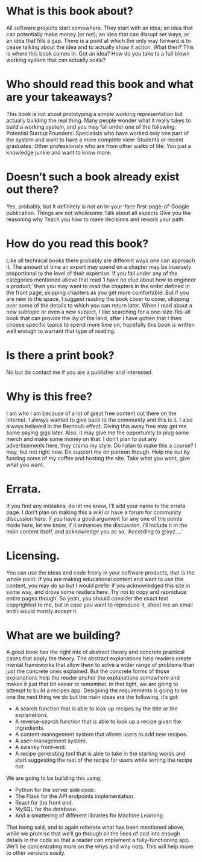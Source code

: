 # What is this book about?
All software projects start somewhere. They start with an idea; an idea that can potentially make money (or not); an idea that can disrupt set ways, or an idea that fills a gap. There is a point at which the only way forward is to cease talking about the idea and to actually show it action. What then? This is where this book comes in. Got an idea? How do you take to a full blown working system that can actually scale?

# Who should read this book and what are your takeaways?
This book is not about prototyping a simple working representation but actually building the real thing. Many people wonder what it really takes to build a working system, and you may fall under one of the following:
Potential Startup Founders:
Specialists who have worked only one part of the system and want to have a more complete view:
Students or recent graduates:
Other professionals who are from other walks of life:
You just a knowledge junkie and want to know more:

# Doesn’t such a book already exist out there?
Yes, probably, but it definitely is not an in-your-face first-page-of-Google publication. 
Things are not wholesome
Talk about all aspects
Give you the reasoning why
Teach you how to make decisions and rework your path.

# How do you read this book?
Like all technical books there probably are different ways one can approach it. The amount of time an expert may spend on a chapter may be inversely proportional to the level of their expertise. If you fall under any of the categories mentioned above that read ‘I have no clue about how to engineer a product,’ then you may want to read the chapters in the order defined in the front page, skipping chapters as you get more comfortable.
But if you are new to the space, I suggest reading the book cover to cover, skipping over some of the details to which you can return later. When I read about a new subtopic or even a new subject, I like searching for a one-size-fits-all book that can provide the lay of the land, after I have gotten that I then choose specific topics to spend more time on, hopefully this book is written well enough to warrant that type of reading.

# Is there a print book?
No but do contact me if you are a publisher and interested.

# Why is this free?
I am who I am because of a lot of great free content out there on the internet. I always wanted to give back to the community and this is it. I also always believed in the Bernoulli effect. Giving this away free may get me some paying gigs later. Also, it may give me the opportunity to plug some merch and make some money on that. I don’t plan to put any advertisements here, they cramp my style.
Do I plan to make this a course? I may, but not right now.
Do support me on patreon though. Help me out by funding some of my coffee and hosting the site. Take what you want, give what you want.

# Errata.
If you find any mistakes, do let me know, I’ll add your name to the errata page.
I don’t plan on making this a wiki or have a forum for community discussion here.
If you have a good argument for any one of the points made here, let me know, if it enhances the discussion, I’ll include it in the main content itself, and acknowledge you as so, ‘According to @xyz….’

# Licensing.
You can use the ideas and code freely in your software products, that is the whole point. If you are making educational content and want to use this content, you may do so but I would prefer if you acknowledged this site in some way, and drove some readers here. Try not to copy and reproduce entire pages though.
So yeah, you should consider the exact text copyrighted to me, but in case you want to reproduce it, shoot me an email and I would mostly accept it.

# What are we building?
A good book has the right mix of abstract theory and concrete practical cases that apply the theory. The abstract explanations help readers create mental frameworks that allow them to solve a wider range of problems than just the concrete ones explained. But the concrete forms of those explanations help the reader anchor the explanations somewhere and makes it just that bit easier to remember.
In that light, we are going to attempt to build a recipes app.
Designing the requirements is going to be one the next thing we do but the main ideas are the following, it’s got:
* A search function that is able to look up recipes by the title or the explanations.
* A reverse-search function that is able to look up a recipe given the ingredients.
* A content-management system that allows users to add new recipes.
* A user-management system.
* A swanky front-end.
* A recipe generating tool that is able to take in the starting words and start suggesting the rest of the recipe for users while writing the recipe out.

We are going to be building this using:
* Python for the server side code.
* The Flask for the API endpoints implementation.
* React for the front end.
* MySQL for the database.
* And a smattering of different libraries for Machine Learning.

That being said, and to again reiterate what has been mentioned above, while we promise that we’ll go through all the lines of cod into enough details in the code so that a reader can implement a fully-functioning app. We’ll be concentrating more on the whys and why nots. This will help move to other versions easily.
